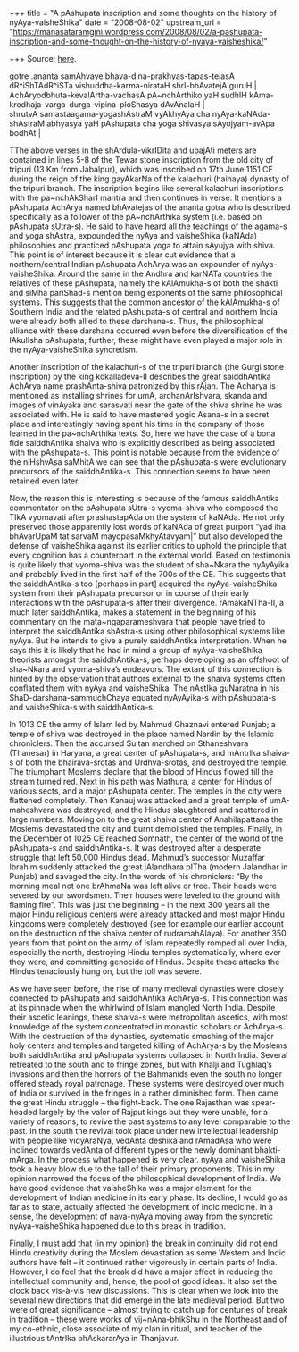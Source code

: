+++
title = "A pAshupata inscription and some thoughts on the history of nyAya-vaisheShika"
date = "2008-08-02"
upstream_url = "https://manasataramgini.wordpress.com/2008/08/02/a-pashupata-inscription-and-some-thought-on-the-history-of-nyaya-vaisheshika/"

+++
Source: [here](https://manasataramgini.wordpress.com/2008/08/02/a-pashupata-inscription-and-some-thought-on-the-history-of-nyaya-vaisheshika/).

gotre .ananta samAhvaye bhava-dina-prakhyas-tapas-tejasA dR^iShTAdR^iSTa vishuddha-karma-nirataH shrI-bhAvatejA guruH \|  
AchAryodbhuta-kevalArtha-vachasA pA\~nchArthiko yaH sudhIH kAma-krodhaja-varga-durga-vipina-ploShasya dAvAnalaH \|  
shrutvA samastaagama-yogashAstraM vyAkhyAya cha nyAya-kaNAda-shAstraM abhyasya yaH pAshupata cha yoga shivasya sAyojyam-avApa bodhAt \|

TThe above verses in the shArdula-vikrIDita and upajAti meters are contained in lines 5-8 of the Tewar stone inscription from the old city of tripuri (13 Km from Jabalpur), which was inscribed on 17th June 1151 CE during the reign of the king gayAkarNa of the kalachuri (haihaya) dynasty of the tripuri branch. The inscription begins like several kalachuri inscriptions with the pa\~nchAkSharI mantra and then continues in verse. It mentions a pAshupata AchArya named bhAvatejas of the ananta gotra who is described specifically as a follower of the pA\~nchArthika system (i.e. based on pAshupata sUtra-s). He said to have heard all the teachings of the agama-s and yoga shAstra, expounded the nyAya and vaisheShika (kaNAda) philosophies and practiced pAshupata yoga to attain sAyujya with shiva. This point is of interest because it is clear cut evidence that a northern/central Indian pAshupata AchArya was an expounder of nyAya-vaisheShika. Around the same in the Andhra and karNATa countries the relatives of these pAshupata, namely the kAlAmukha-s of both the shakti and siMha pariShad-s mention being exponents of the same philosophical systems. This suggests that the common ancestor of the kAlAmukha-s of Southern India and the related pAshupata-s of central and northern India were already both allied to these darshana-s. Thus, the philosophical alliance with these darshana occurred even before the diversification of the lAkulIsha pAshupata; further, these might have even played a major role in the nyAya-vaisheShika syncretism.

Another inscription of the kalachuri-s of the tripuri branch (the Gurgi stone inscription) by the king kokalladeva-II describes the great saiddhAntika AchArya name prashAnta-shiva patronized by this rAjan. The Acharya is mentioned as installing shrines for umA, ardhanArIshvara, skanda and images of vinAyaka and sarasvati near the gate of the shiva shrine he was associated with. He is said to have mastered yogic Asana-s in a secret place and interestingly having spent his time in the company of those learned in the pa\~nchArthika texts. So, here we have the case of a bona fide saiddhAntika shaiva who is explicitly described as being associated with the pAshupata-s. This point is notable because from the evidence of the niHshvAsa saMhitA we can see that the pAshupata-s were evolutionary precursors of the saiddhAntika-s. This connection seems to have been retained even later.

Now, the reason this is interesting is because of the famous saiddhAntika commentator on the pAshupata sUtra-s vyoma-shiva who composed the TIkA vyomavati after prashastapAda on the system of kaNAda. He not only preserved those apparently lost words of kaNAda of great purport “yad iha bhAvarUpaM tat sarvaM mayopasaMkhyAtavyam\|” but also developed the defense of vaisheShika against its earlier critics to uphold the principle that every cognition has a counterpart in the external world. Based on testimonia is quite likely that vyoma-shiva was the student of sha\~Nkara the nyAyAyika and probably lived in the first half of the 700s of the CE. This suggests that the saiddhAntika-s too \[perhaps in part\] acquired the nyAya-vaisheShika system from their pAshupata precursor or in course of their early interactions with the pAshupata-s after their divergence. rAmakaNTha-II, a much later saiddhAntika, makes a statement in the beginning of his commentary on the mata\~ngaparameshvara that people have tried to interpret the saiddhAntika shAstra-s using other philosophical systems like nyAya. But he intends to give a purely saiddhAntika interpretation. When he says this it is likely that he had in mind a group of nyAya-vaisheShika theorists amongst the saiddhAntika-s, perhaps developing as an offshoot of sha\~Nkara and vyoma-shiva’s endeavors. The extant of this connection is hinted by the observation that authors external to the shaiva systems often conflated them with nyAya and vaisheShika. The nAstIka guNaratna in his ShaD-darshana-sammuchChaya equated nyAyAyika-s with pAshupata-s and vaisheShika-s with saiddhAntika-s.

In 1013 CE the army of Islam led by Mahmud Ghaznavi entered Punjab; a temple of shiva was destroyed in the place named Nardin by the Islamic chroniclers. Then the accursed Sultan marched on Sthaneshvara (Thanesar) in Haryana, a great center of pAshupata-s, and mAntrIka shaiva-s of both the bhairava-srotas and Urdhva-srotas, and destroyed the temple. The triumphant Moslems declare that the blood of Hindus flowed till the stream turned red. Next in his path was Mathura, a center for Hindus of various sects, and a major pAshupata center. The temples in the city were flattened completely. Then Kanauj was attacked and a great temple of umA-maheshvara was destroyed, and the Hindus slaughtered and scattered in large numbers. Moving on to the great shaiva center of Anahilapattana the Moslems devastated the city and burnt demolished the temples. Finally, in the December of 1025 CE reached Somnath, the center of the world of the pAshupata-s and saiddhAntika-s. It was destroyed after a desperate struggle that left 50,000 Hindus dead. Mahmud’s successor Muzaffar Ibrahim suddenly attacked the great jAlandhara pITha
(modern Jalandhar in Punjab) and savaged the city. In the words of his
chroniclers: “By the morning meal not one brAhmaNa was left alive or free. Their heads were severed by our swordsmen. Their houses were leveled to the ground with flaming fire”. This was just the beginning – in the next 300 years all the major Hindu religious centers were already attacked and most major Hindu kingdoms were completely destroyed (see for example our earlier account on the destruction of the shaiva center of rudramahAlaya). For another 350 years from that point on the army of Islam repeatedly romped all over India, especially the north, destroying Hindu temples systematically, where ever they were, and committing genocide of Hindus. Despite these attacks the Hindus tenaciously hung on, but the toll was severe.

As we have seen before, the rise of many medieval dynasties were closely connected to pAshupata and saiddhAntika AchArya-s. This connection was at its pinnacle when the whirlwind of Islam mangled North India. Despite their ascetic leanings, these shaiva-s were metropolitan ascetics, with most knowledge of the system concentrated in monastic scholars or AchArya-s. With the destruction of the dynasties, systematic smashing of the major holy centers and temples and targeted killing of AchArya-s by the Moslems both saiddhAntika and pAshupata systems collapsed in North India. Several retreated to the south and to fringe zones, but with Khalji and Tughlaq’s invasions and then the horrors of the Bahmanids even the south no longer offered steady royal patronage. These systems were destroyed over much of India or survived in the fringes in a rather diminished form. Then came the great Hindu struggle – the fight-back. The one Rajasthan was spear-headed largely by the valor of Rajput kings but they were unable, for a variety of reasons, to revive the past systems to any level comparable to the past. In the south the revival took place under new intellectual leadership with people like vidyAraNya, vedAnta deshika and rAmadAsa who were inclined towards vedAnta of different types or the newly dominant bhakti-mArga. In the process what happened is very clear. nyAya and vaisheShika took a heavy blow due to the fall of their primary proponents. This in my opinion narrowed the focus of the philosophical development of India. We have good evidence that vaisheShika was a major element for the development of Indian medicine in its early phase. Its decline, I would go as far as to state, actually affected the development of Indic medicine. In a sense, the development of nava-nyAya moving away from the syncretic nyAya-vaisheShika happened due to this break in tradition.

Finally, I must add that (in my opinion) the break in continuity did not end Hindu creativity during the Moslem devastation as some Western and Indic authors have felt – it continued rather vigorously in certain parts of India. However, I do feel that the break did have a major effect in reducing the intellectual community and, hence, the pool of good ideas. It also set the clock back vis-à-vis new discussions. This is clear when we look into the several new directions that did emerge in the late medieval period. But two were of great significance – almost trying to catch up for centuries of break in tradition – these were works of vij\~nAna-bhikShu in the Northeast and of my co-ethnic, close associate of my clan in ritual, and teacher of the illustrious tAntrIka bhAskararAya in Thanjavur.

